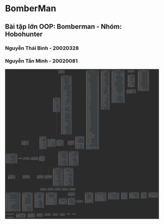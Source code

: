 ﻿# BomberMan
## Bài tập lớn OOP: Bomberman - Nhóm: Hobohunter
### Nguyễn Thái Bình - 20020328
### Nguyễn Tấn Minh - 20020081
![](UML_Diagram.png)
